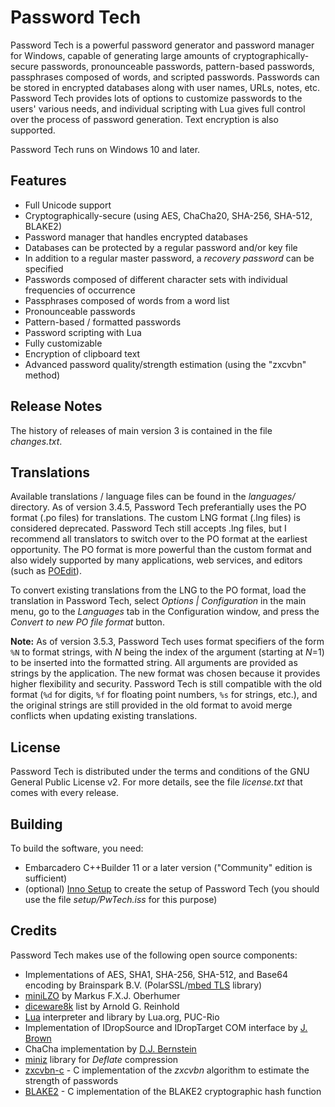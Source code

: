 # Password Tech
Password Tech is a powerful password generator and password manager for Windows, capable of generating large amounts of cryptographically-secure passwords, pronounceable passwords, pattern-based passwords, passphrases composed of words, and scripted passwords. Passwords can be stored in encrypted databases along with user names, URLs, notes, etc. Password Tech provides lots of options to customize passwords to the users' various needs, and individual scripting with Lua gives full control over the process of password generation. Text encryption is also supported.

Password Tech runs on Windows 10 and later.

## Features

- Full Unicode support
- Cryptographically-secure (using AES, ChaCha20, SHA-256, SHA-512, BLAKE2)
- Password manager that handles encrypted databases
- Databases can be protected by a regular password and/or key file
- In addition to a regular master password, a *recovery password* can be specified
- Passwords composed of different character sets with individual frequencies of occurrence
- Passphrases composed of words from a word list
- Pronounceable passwords
- Pattern-based / formatted passwords
- Password scripting with Lua
- Fully customizable
- Encryption of clipboard text
- Advanced password quality/strength estimation (using the "zxcvbn" method)

## Release Notes

The history of releases of main version 3 is contained in the file *changes.txt*.

## Translations

Available translations / language files can be found in the *languages/* directory. As of version 3.4.5, Password Tech preferantially uses the PO format (.po files) for translations. The custom LNG format (.lng files) is considered deprecated. Password Tech still accepts .lng files, but I recommend all translators to switch over to the PO format at the earliest opportunity. The PO format is more powerful than the custom format and also widely supported by many applications, web services, and editors (such as [POEdit](https://poedit.net)).

To convert existing translations from the LNG to the PO format, load the translation in Password Tech, select *Options | Configuration* in the main menu, go to the *Languages* tab in the Configuration window, and press the *Convert to new PO file format* button.

**Note:** As of version 3.5.3, Password Tech uses format specifiers of the form `%N` to format strings, with *N* being the index of the argument (starting at *N*=1) to be inserted into the formatted string. All arguments are provided as strings by the application. The new format was chosen because it provides higher flexibility and security. Password Tech is still compatible with the old format (`%d` for digits, `%f` for floating point numbers, `%s` for strings, etc.), and the original strings are still provided in the old format to avoid merge conflicts when updating existing translations. 

## License

Password Tech is distributed under the terms and conditions of the GNU General Public License v2. For more details, see the file *license.txt* that comes with every release.

## Building

To build the software, you need:

- Embarcadero C++Builder 11 or a later version ("Community" edition is sufficient)
- (optional) [Inno Setup](https://jrsoftware.org/isinfo.php) to create the setup of Password Tech (you should use the file *setup/PwTech.iss* for this purpose)

## Credits

Password Tech makes use of the following open source components:
  
- Implementations of AES, SHA1, SHA-256, SHA-512, and Base64 encoding by Brainspark B.V. (PolarSSL/[mbed TLS](https://tls.mbed.org/) library)
- [miniLZO](https://www.lzop.org/) by Markus F.X.J. Oberhumer
- [diceware8k](http://www.diceware.com) list by Arnold G. Reinhold
- [Lua](https://www.lua.org/) interpreter and library by Lua.org, PUC-Rio
- Implementation of IDropSource and IDropTarget COM interface by [J. Brown](www.catch22.net)
- ChaCha implementation by [D.J. Bernstein](https://cr.yp.to/djb.html)
- [miniz](https://github.com/richgel999/miniz) library for *Deflate* compression
- [zxcvbn-c](https://github.com/tsyrogit/zxcvbn-c) - C implementation of the *zxcvbn* algorithm to estimate the strength of passwords
- [BLAKE2](https://github.com/BLAKE2/BLAKE2) - C implementation of the BLAKE2 cryptographic hash function

